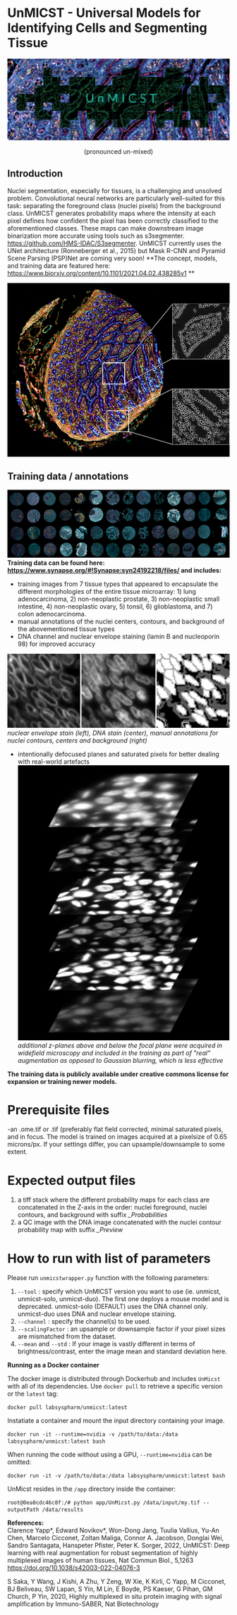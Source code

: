 # UnMICST - Universal Models for Identifying Cells and Segmenting Tissue <br>
![](/images/unmicstbannerv2.png) <br>
<p align="center"> 
  (pronounced un-mixed)
</p>

## Introduction
Nuclei segmentation, especially for tissues, is a challenging and unsolved problem. Convolutional neural networks are particularly well-suited for this task: separating the foreground class (nuclei pixels) from the background class. UnMICST generates probability maps where the intensity at each pixel defines how confident the pixel has been correctly classified to the aforementioned classes. These maps can make downstream image binarization more accurate using tools such as s3segmenter. https://github.com/HMS-IDAC/S3segmenter. UnMICST currently uses the UNet architecture (Ronneberger et al., 2015) but Mask R-CNN and Pyramid Scene Parsing (PSP)Net are coming very soon! **The concept, models, and training data are featured here: https://www.biorxiv.org/content/10.1101/2021.04.02.438285v1 **

![](/images/probmaps.png)
## Training data / annotations
![](/images/TMAv2.png)
**Training data can be found here: https://www.synapse.org/#!Synapse:syn24192218/files/ and includes:**
- training images from 7 tissue types that appeared to encapsulate the different morphologies of the entire tissue microarray: 1) lung adenocarcinoma, 2) non-neoplastic prostate, 3) non-neoplastic small intestine, 4) non-neoplastic ovary, 5) tonsil, 6) glioblastoma, and 7) colon adenocarcinoma. 
- manual annotations of the nuclei centers, contours, and background of the abovementioned tissue types<br>
- DNA channel and nuclear envelope staining (lamin B and nucleoporin 98) for improved accuracy<br>


![](/images/annotationsmontagev2.png)<br>
*nuclear envelope stain (left), DNA stain (center), manual annotations for nuclei contours, centers and background (right)*<br>

- intentionally defocused planes and saturated pixels for better dealing with real-world artefacts<br>
![](/images/realaugmentations.png)<br>
*additional z-planes above and below the focal plane were acquired in widefield microscopy and included in the training as part of "real" augmentation as opposed to Gaussian blurring, which is less effective*<br>

**The training data is publicly available under creative commons license for expansion or training newer models.**


# Prerequisite files
-an .ome.tif or .tif  (preferably flat field corrected, minimal saturated pixels, and in focus. The model is trained on images acquired at a pixelsize of 0.65 microns/px. If your settings differ, you can upsample/downsample to some extent.

# Expected output files
1. a tiff stack where the different probability maps for each class are concatenated in the Z-axis in the order: nuclei foreground, nuclei contours, and background with suffix *_Probabilities*
2. a QC image with the DNA image concatenated with the nuclei contour probability map with suffix *_Preview*

# How to run with list of parameters
Please run `unmicstwrapper.py` function with the following parameters:
1. `--tool` : specify which UnMICST version you want to use (ie. unmicst, unmicst-solo, unmicst-duo). The first one deploys a mouse model and is deprecated. unmicst-solo (DEFAULT) uses the DNA channel only. unmicst-duo uses DNA and nuclear envelope staining.
2. `--channel` : specify the channel(s) to be used. 
3. `--scalingFactor` : an upsample or downsample factor if your pixel sizes are mismatched from the dataset.
4. `--mean` and `--std` : If your image is vastly different in terms of brightness/contrast, enter the image mean and standard deviation here.


**Running as a Docker container**

The docker image is distributed through Dockerhub and includes `UnMicst` with all of its dependencies. Use `docker pull` to retrieve a specific version or the `latest` tag:

```
docker pull labsyspharm/unmicst:latest
```

Instatiate a container and mount the input directory containing your image.
```
docker run -it --runtime=nvidia -v /path/to/data:/data labsyspharm/unmicst:latest bash
```
When running the code without using a GPU, `--runtime=nvidia` can be omitted:
```
docker run -it -v /path/to/data:/data labsyspharm/unmicst:latest bash
```

UnMicst resides in the `/app` directory inside the container:

```
root@0ea0cdc46c8f:/# python app/UnMicst.py /data/input/my.tif --outputPath /data/results
```


**References:** <br/>
Clarence Yapp*, Edward Novikov*, Won-Dong Jang, Tuulia Vallius, Yu-An Chen, Marcelo Cicconet, Zoltan Maliga, Connor A. Jacobson, Donglai Wei, Sandro Santagata, Hanspeter Pfister, Peter K. Sorger, 2022, UnMICST: Deep learning with real augmentation for robust segmentation of highly multiplexed images of human tissues, Nat Commun Biol., 5,1263 https://doi.org/10.1038/s42003-022-04076-3

S Saka, Y Wang, J Kishi, A Zhu, Y Zeng, W Xie, K Kirli, C Yapp, M Cicconet, BJ Beliveau, SW Lapan, S Yin, M Lin, E Boyde, PS Kaeser, G Pihan, GM Church, P Yin, 2020, Highly multiplexed in situ protein imaging with signal amplification by Immuno-SABER, Nat Biotechnology 

